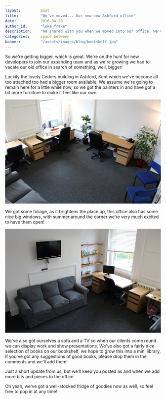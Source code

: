 ```yaml
---
layout:         post
title:          "We've moved... Our new-new Ashford office"
date:           2016-04-28
author_id:      "luke_frake"
description:    "We shared with you when we moved into our office, we've not moved on to a bigger office in Ashford, Kent. To fit everything in!"
categories:     space between
banner:         "/assets/images/blog/bookshelf.jpg"
---
```


So we're getting bigger, which is great. We're on the hunt for new developers to join our expanding team and as we're growing we had to vacate our old office in search of something, well, bigger!

Luckily the lovely Ceders building in Ashford, Kent which we've become all too attached too had a bigger room available. We assume we're going to remain here for a little while now, so we got the painters in and have got a bit more furniture to make it feel like our own.

<img src="/assets/images/blog/office-1.jpg" alt="A shot of one side of our office where you can see windows, desks and a lovely office space" class="img img-vMargin">

We got some foliage, as it brightens the place up, this office also has some nice big windows, with summer around the corner we're very much excited to have them open!

<img src="/assets/images/blog/office-2.jpg" alt="A shot of one side of our office where you can see bookshelves, sofas and a lovely office space" class="img img-vMargin">

We've also got ourselves a sofa and a TV so when our clients come round we can display work and show presentations. We've also got a fairly nice selection of books on our bookshelf, we hope to grow this into a mini library, if you've got any suggestions of good books, please drop them in the comments and we'll add them!

Just a short update from us, but we'll keep you posted as and when we add more bits and pieces to the office.

Oh yeah, we've got a well-stocked fridge of goodies now as well, so feel free to pop in at any time!